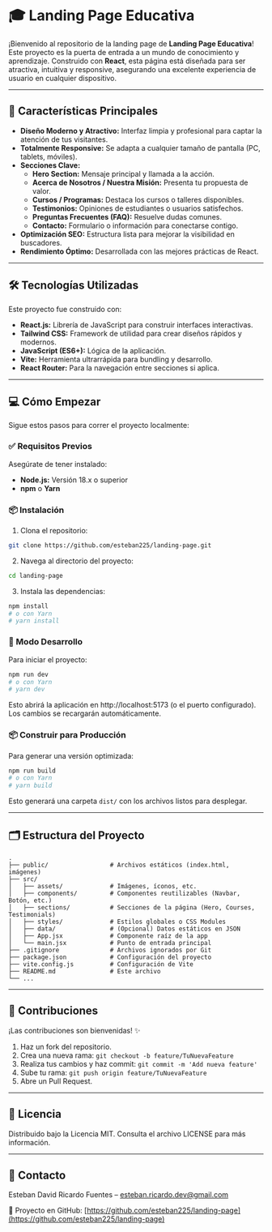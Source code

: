 
# 🎓 Landing Page Educativa

¡Bienvenido al repositorio de la landing page de **Landing Page Educativa**! Este proyecto es la puerta de entrada a un mundo de conocimiento y aprendizaje. Construido con **React**, esta página está diseñada para ser atractiva, intuitiva y responsive, asegurando una excelente experiencia de usuario en cualquier dispositivo.

---

## 🚀 Características Principales

- **Diseño Moderno y Atractivo:** Interfaz limpia y profesional para captar la atención de tus visitantes.
- **Totalmente Responsive:** Se adapta a cualquier tamaño de pantalla (PC, tablets, móviles).
- **Secciones Clave:**
  - **Hero Section:** Mensaje principal y llamada a la acción.
  - **Acerca de Nosotros / Nuestra Misión:** Presenta tu propuesta de valor.
  - **Cursos / Programas:** Destaca los cursos o talleres disponibles.
  - **Testimonios:** Opiniones de estudiantes o usuarios satisfechos.
  - **Preguntas Frecuentes (FAQ):** Resuelve dudas comunes.
  - **Contacto:** Formulario o información para conectarse contigo.
- **Optimización SEO:** Estructura lista para mejorar la visibilidad en buscadores.
- **Rendimiento Óptimo:** Desarrollada con las mejores prácticas de React.

---

## 🛠️ Tecnologías Utilizadas

Este proyecto fue construido con:

- **React.js:** Librería de JavaScript para construir interfaces interactivas.
- **Tailwind CSS:** Framework de utilidad para crear diseños rápidos y modernos.
- **JavaScript (ES6+):** Lógica de la aplicación.
- **Vite:** Herramienta ultrarrápida para bundling y desarrollo.
- **React Router:** Para la navegación entre secciones si aplica.

---

## 💻 Cómo Empezar

Sigue estos pasos para correr el proyecto localmente:

### ✅ Requisitos Previos

Asegúrate de tener instalado:

- **Node.js:** Versión 18.x o superior
- **npm** o **Yarn**

### 📦 Instalación

1. Clona el repositorio:

```bash
git clone https://github.com/esteban225/landing-page.git
```

2. Navega al directorio del proyecto:

```bash
cd landing-page
```

3. Instala las dependencias:

```bash
npm install
# o con Yarn
# yarn install
```

### 🚧 Modo Desarrollo

Para iniciar el proyecto:

```bash
npm run dev
# o con Yarn
# yarn dev
```

Esto abrirá la aplicación en http://localhost:5173 (o el puerto configurado). Los cambios se recargarán automáticamente.

### 📦 Construir para Producción

Para generar una versión optimizada:

```bash
npm run build
# o con Yarn
# yarn build
```

Esto generará una carpeta `dist/` con los archivos listos para desplegar.

---

## 🗂️ Estructura del Proyecto

```
.
├── public/                 # Archivos estáticos (index.html, imágenes)
├── src/
│   ├── assets/             # Imágenes, íconos, etc.
│   ├── components/         # Componentes reutilizables (Navbar, Botón, etc.)
│   ├── sections/           # Secciones de la página (Hero, Courses, Testimonials)
│   ├── styles/             # Estilos globales o CSS Modules
│   ├── data/               # (Opcional) Datos estáticos en JSON
│   ├── App.jsx             # Componente raíz de la app
│   └── main.jsx            # Punto de entrada principal
├── .gitignore              # Archivos ignorados por Git
├── package.json            # Configuración del proyecto
├── vite.config.js          # Configuración de Vite
├── README.md               # Este archivo
└── ...
```

---

## 🤝 Contribuciones

¡Las contribuciones son bienvenidas! ✨

1. Haz un fork del repositorio.
2. Crea una nueva rama: `git checkout -b feature/TuNuevaFeature`
3. Realiza tus cambios y haz commit: `git commit -m 'Add nueva feature'`
4. Sube tu rama: `git push origin feature/TuNuevaFeature`
5. Abre un Pull Request.

---

## 📄 Licencia

Distribuido bajo la Licencia MIT. Consulta el archivo LICENSE para más información.

---

## 📧 Contacto

Esteban David Ricardo Fuentes – esteban.ricardo.dev@gmail.com

🔗 Proyecto en GitHub: [https://github.com/esteban225/landing-page](https://github.com/esteban225/landing-page)
